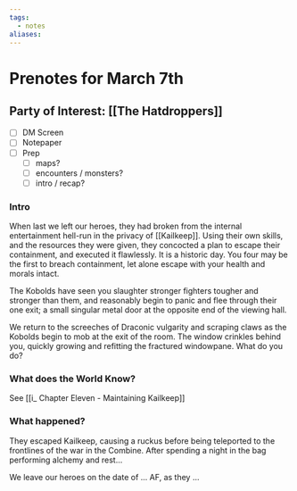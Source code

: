 ```yaml
---
tags:
  - notes
aliases:
---
```


# Prenotes for March 7th
## Party of Interest: [[The Hatdroppers]]
- [ ] DM Screen
- [ ] Notepaper
- [ ] Prep
	- [ ] maps?
	- [ ] encounters / monsters?
	- [ ] intro / recap?

### Intro
When last we left our heroes, they had broken from the internal entertainment hell-run in the privacy of [[Kailkeep]]. Using their own skills, and the resources they were given, they concocted a plan to escape their containment, and executed it flawlessly. It is a historic day. You four may be the first to breach containment, let alone escape with your health and morals intact.

The Kobolds have seen you slaughter stronger fighters tougher and stronger than them, and reasonably begin to panic and flee through their one exit; a small singular metal door at the opposite end of the viewing hall.

We return to the screeches of Draconic vulgarity and scraping claws as the Kobolds begin to mob at the exit of the room. The window crinkles behind you, quickly growing and refitting the fractured windowpane. What do you do?

### What does the World Know?

See [[i_ Chapter Eleven - Maintaining Kailkeep]]

### What happened?

They escaped Kailkeep, causing a ruckus before being teleported to the frontlines of the war in the Combine. After spending a night in the bag performing alchemy and rest...

We leave our heroes on the date of ... AF, as they ...